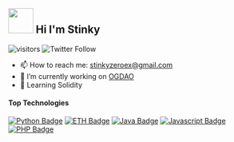 ## <img src="https://i.ibb.co/GcfhJK6/9384-Link-Swag.gif" width="50" height="50"> Hi I'm Stinky 

![visitors](https://visitor-badge.glitch.me/badge?page_id=stinkyfi.StinkyFi)
![Twitter Follow](https://img.shields.io/twitter/follow/nomamesgwei?style=social)

- 📫 How to reach me: stinkyzeroex@gmail.com
- 🔭 I’m currently working on [OGDAO](https://github.com/EBOGDAO)
- 🌱 Learning Solidity

#### Top Technologies

<!-- TODO: Make technologies links takes you to repositories -->
[![Python Badge](https://img.shields.io/badge/-python-3C873A?style=for-the-badge&labelColor=black&logo=python&logoColor=3C873A)](#) 
[![ETH Badge](https://img.shields.io/badge/-ethereum-3C3C3D?style=for-the-badge&labelColor=black&logo=ethereum&logoColor=3C3C3D)](#) 
[![Java Badge](https://img.shields.io/badge/-java-007396?style=for-the-badge&labelColor=black&logo=java&logoColor=007396)](#) 
[![Javascript Badge](https://img.shields.io/badge/-Javascript-F0DB4F?style=for-the-badge&labelColor=black&logo=javascript&logoColor=F0DB4F)](#)
[![PHP Badge](https://img.shields.io/badge/-php-4B0082?style=for-the-badge&labelColor=black&logo=php&logoColor=4B0082)](#) 
